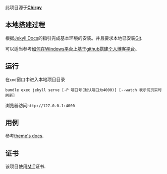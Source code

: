 此项目源于[**Chirpy**][chirpy]

## 本地搭建过程

根据[Jekyll Docs](https://jekyllrb.com/docs/installation/)的指引完成基本环境的安装。并且要求本地已安装[Git](https://git-scm.com/).

可以适当参考[如何在Windows平台上基于github搭建个人博客平台](https://chauby.github.io/2019/12/14/How-to-build-a-blog-with-github-pages/#3-%E5%9F%BA%E4%BA%8Eruby%E7%9A%84%E6%9C%AC%E5%9C%B0%E7%BC%96%E5%86%99%E5%92%8C%E8%B0%83%E8%AF%95%E5%8D%9A%E5%AE%A2%E5%86%85%E5%AE%B9)。

## 运行

在`cmd`窗口中进入本地项目目录
```
bundle exec jekyll serve [-P 端口号(默认端口为4000)] [--watch 表示网页实时刷新]
```

浏览器访问`http://127.0.0.1:4000`

## 用例

参考[theme's docs](https://github.com/cotes2020/jekyll-theme-chirpy#documentation).

## 证书

该项目使用[MIT][mit]证书.

[chirpy]: https://github.com/cotes2020/jekyll-theme-chirpy/
[use-template]: https://github.com/cotes2020/chirpy-starter/generate
[mit]: https://github.com/cotes2020/chirpy-starter/blob/master/LICENSE
